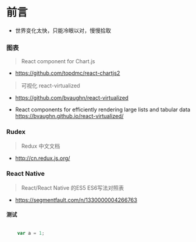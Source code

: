 

# 前言 #

- 世界变化太快，只能冷眼以对，慢慢拾取

### 图表 ###

> React component for Chart.js

- https://github.com/topdmc/react-chartjs2

> 可视化 react-virtualized

- https://github.com/bvaughn/react-virtualized

- React components for efficiently rendering large lists and tabular data https://bvaughn.github.io/react-virtualized/

### Rudex ###

> Redux 中文文档

- http://cn.redux.js.org/




### React Native

> React/React Native 的ES5 ES6写法对照表

- https://segmentfault.com/n/1330000004266763




#### 测试

```JavaScript

    var a = 1;

```
